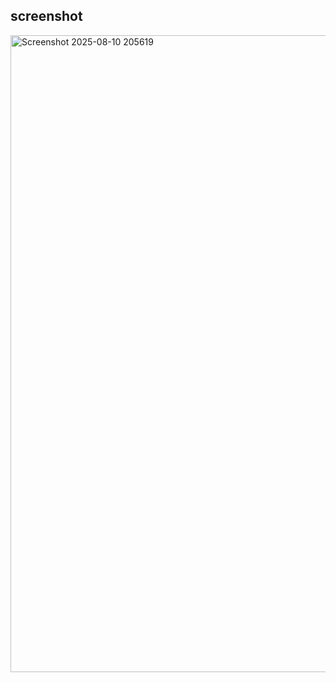 ## screenshot
<img width="1919" height="1019" alt="Screenshot 2025-08-10 205619" src="https://github.com/user-attachments/assets/86472375-759c-4819-84f8-9b97d4e6b824" />
